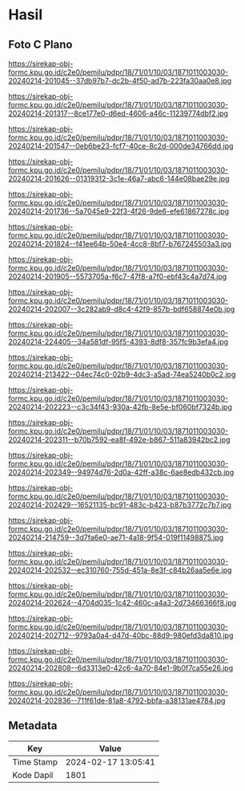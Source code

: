 # Hasil

## Foto C Plano

https://sirekap-obj-formc.kpu.go.id/c2e0/pemilu/pdpr/18/71/01/10/03/1871011003030-20240214-201045--37db97b7-dc2b-4f50-ad7b-223fa30aa0e8.jpg

https://sirekap-obj-formc.kpu.go.id/c2e0/pemilu/pdpr/18/71/01/10/03/1871011003030-20240214-201317--8ce177e0-d6ed-4606-a46c-11239774dbf2.jpg

https://sirekap-obj-formc.kpu.go.id/c2e0/pemilu/pdpr/18/71/01/10/03/1871011003030-20240214-201547--0eb6be23-fcf7-40ce-8c2d-000de34766dd.jpg

https://sirekap-obj-formc.kpu.go.id/c2e0/pemilu/pdpr/18/71/01/10/03/1871011003030-20240214-201626--01319312-3c1e-46a7-abc6-144e08bae29e.jpg

https://sirekap-obj-formc.kpu.go.id/c2e0/pemilu/pdpr/18/71/01/10/03/1871011003030-20240214-201736--5a7045e9-22f3-4f26-9de6-efe61867278c.jpg

https://sirekap-obj-formc.kpu.go.id/c2e0/pemilu/pdpr/18/71/01/10/03/1871011003030-20240214-201824--f41ee64b-50e4-4cc8-8bf7-b767245503a3.jpg

https://sirekap-obj-formc.kpu.go.id/c2e0/pemilu/pdpr/18/71/01/10/03/1871011003030-20240214-201905--5573705a-f6c7-47f8-a7f0-ebf43c4a7d74.jpg

https://sirekap-obj-formc.kpu.go.id/c2e0/pemilu/pdpr/18/71/01/10/03/1871011003030-20240214-202007--3c282ab9-d8c4-42f9-857b-bdf658874e0b.jpg

https://sirekap-obj-formc.kpu.go.id/c2e0/pemilu/pdpr/18/71/01/10/03/1871011003030-20240214-224405--34a581df-95f5-4393-8df8-357fc9b3efa4.jpg

https://sirekap-obj-formc.kpu.go.id/c2e0/pemilu/pdpr/18/71/01/10/03/1871011003030-20240214-213422--04ec74c0-02b9-4dc3-a5ad-74ea5240b0c2.jpg

https://sirekap-obj-formc.kpu.go.id/c2e0/pemilu/pdpr/18/71/01/10/03/1871011003030-20240214-202223--c3c34f43-930a-42fb-8e5e-bf060bf7324b.jpg

https://sirekap-obj-formc.kpu.go.id/c2e0/pemilu/pdpr/18/71/01/10/03/1871011003030-20240214-202311--b70b7592-ea8f-492e-b867-511a83942bc2.jpg

https://sirekap-obj-formc.kpu.go.id/c2e0/pemilu/pdpr/18/71/01/10/03/1871011003030-20240214-202349--94974d76-2d0a-42ff-a38c-6ae8edb432cb.jpg

https://sirekap-obj-formc.kpu.go.id/c2e0/pemilu/pdpr/18/71/01/10/03/1871011003030-20240214-202429--16521135-bc91-483c-b423-b87b3772c7b7.jpg

https://sirekap-obj-formc.kpu.go.id/c2e0/pemilu/pdpr/18/71/01/10/03/1871011003030-20240214-214759--3d7fa6e0-ae71-4a18-9f54-019f11498875.jpg

https://sirekap-obj-formc.kpu.go.id/c2e0/pemilu/pdpr/18/71/01/10/03/1871011003030-20240214-202532--ec310760-755d-451a-8e3f-c84b26aa5e6e.jpg

https://sirekap-obj-formc.kpu.go.id/c2e0/pemilu/pdpr/18/71/01/10/03/1871011003030-20240214-202624--4704d035-1c42-460c-a4a3-2d73466366f8.jpg

https://sirekap-obj-formc.kpu.go.id/c2e0/pemilu/pdpr/18/71/01/10/03/1871011003030-20240214-202712--9793a0a4-d47d-40bc-88d9-980efd3da810.jpg

https://sirekap-obj-formc.kpu.go.id/c2e0/pemilu/pdpr/18/71/01/10/03/1871011003030-20240214-202808--6d3313e0-42c6-4a70-84e1-9b0f7ca55e26.jpg

https://sirekap-obj-formc.kpu.go.id/c2e0/pemilu/pdpr/18/71/01/10/03/1871011003030-20240214-202836--711f61de-81a8-4792-bbfa-a38131ae4784.jpg


## Metadata

| Key        | Value               |
| ---------- | ------------------- |
| Time Stamp | 2024-02-17 13:05:41 |
| Kode Dapil | 1801                |




